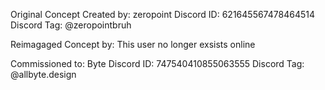 Original Concept Created by: zeropoint
Discord ID: 621645567478464514
Discord Tag: @zeropointbruh

Reimagaged Concept by: This user no longer exsists online

Commissioned to: Byte
Discord ID: 747540410855063555
Discord Tag: @allbyte.design
